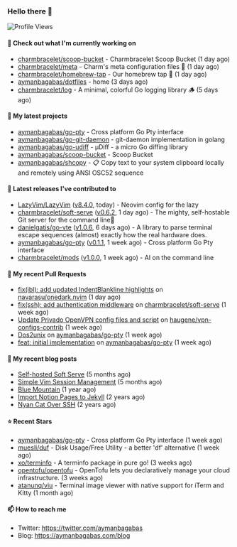 ### Hello there 👋

![Profile Views](https://komarev.com/ghpvc/?username=aymanbagabas&label=PROFILE+VIEWS)

#### 👷 Check out what I'm currently working on

- [charmbracelet/scoop-bucket](https://github.com/charmbracelet/scoop-bucket) - Charmbracelet Scoop Bucket (1 day ago)
- [charmbracelet/meta](https://github.com/charmbracelet/meta) - Charm&#39;s meta configuration files 🫥 (1 day ago)
- [charmbracelet/homebrew-tap](https://github.com/charmbracelet/homebrew-tap) - Our homebrew tap 🍺 (1 day ago)
- [aymanbagabas/dotfiles](https://github.com/aymanbagabas/dotfiles) - home (3 days ago)
- [charmbracelet/log](https://github.com/charmbracelet/log) - A minimal, colorful Go logging library 🪵 (5 days ago)

#### 🌱 My latest projects

- [aymanbagabas/go-pty](https://github.com/aymanbagabas/go-pty) - Cross platform Go Pty interface
- [aymanbagabas/go-git-daemon](https://github.com/aymanbagabas/go-git-daemon) - git-daemon implementation in golang
- [aymanbagabas/go-udiff](https://github.com/aymanbagabas/go-udiff) - µDiff - a micro Go diffing library
- [aymanbagabas/scoop-bucket](https://github.com/aymanbagabas/scoop-bucket) - Scoop Bucket
- [aymanbagabas/shcopy](https://github.com/aymanbagabas/shcopy) - 📋 Copy text to your system clipboard locally and remotely using ANSI OSC52 sequence

#### 🔭 Latest releases I've contributed to

- [LazyVim/LazyVim](https://github.com/LazyVim/LazyVim) ([v8.4.0](https://github.com/LazyVim/LazyVim/releases/tag/v8.4.0), today) - Neovim config for the lazy
- [charmbracelet/soft-serve](https://github.com/charmbracelet/soft-serve) ([v0.6.2](https://github.com/charmbracelet/soft-serve/releases/tag/v0.6.2), 1 day ago) - The mighty, self-hostable Git server for the command line🍦
- [danielgatis/go-vte](https://github.com/danielgatis/go-vte) ([v1.0.6](https://github.com/danielgatis/go-vte/releases/tag/v1.0.6), 6 days ago) - A library to parse terminal escape sequences (almost) exactly how the real hardware does.
- [aymanbagabas/go-pty](https://github.com/aymanbagabas/go-pty) ([v0.1.1](https://github.com/aymanbagabas/go-pty/releases/tag/v0.1.1), 1 week ago) - Cross platform Go Pty interface
- [charmbracelet/mods](https://github.com/charmbracelet/mods) ([v1.0.0](https://github.com/charmbracelet/mods/releases/tag/v1.0.0), 1 week ago) - AI on the command line

#### 🔨 My recent Pull Requests

- [fix(ibl): add updated IndentBlankline highlights](https://github.com/navarasu/onedark.nvim/pull/190) on [navarasu/onedark.nvim](https://github.com/navarasu/onedark.nvim) (1 day ago)
- [fix(ssh): add authentication middleware](https://github.com/charmbracelet/soft-serve/pull/388) on [charmbracelet/soft-serve](https://github.com/charmbracelet/soft-serve) (1 week ago)
- [Update Privado OpenVPN config files and script](https://github.com/haugene/vpn-configs-contrib/pull/239) on [haugene/vpn-configs-contrib](https://github.com/haugene/vpn-configs-contrib) (1 week ago)
- [Dos2unix](https://github.com/aymanbagabas/go-pty/pull/7) on [aymanbagabas/go-pty](https://github.com/aymanbagabas/go-pty) (1 week ago)
- [feat: initial implementation](https://github.com/aymanbagabas/go-pty/pull/6) on [aymanbagabas/go-pty](https://github.com/aymanbagabas/go-pty) (1 week ago)

#### 📜 My recent blog posts

- [Self-hosted Soft Serve](https://aymanbagabas.com/blog/2023/04/28/self-hosted-soft-serve.html) (5 months ago)
- [Simple Vim Session Management](https://aymanbagabas.com/blog/2023/04/13/simple-vim-session-management.html) (5 months ago)
- [Blue Mountain](https://aymanbagabas.com/blog/2022/06/02/blue-mountain.html) (1 year ago)
- [Import Notion Pages to Jekyll](https://aymanbagabas.com/blog/2022/03/29/import-notion-pages-to-jekyll.html) (2 years ago)
- [Nyan Cat Over SSH](https://aymanbagabas.com/blog/2022/03/25/nyan-cat-over-ssh.html) (2 years ago)

#### ⭐ Recent Stars

- [aymanbagabas/go-pty](https://github.com/aymanbagabas/go-pty) - Cross platform Go Pty interface (1 week ago)
- [muesli/duf](https://github.com/muesli/duf) - Disk Usage/Free Utility - a better &#39;df&#39; alternative (1 week ago)
- [xo/terminfo](https://github.com/xo/terminfo) - A terminfo package in pure go! (3 weeks ago)
- [opentofu/opentofu](https://github.com/opentofu/opentofu) - OpenTofu lets you declaratively manage your cloud infrastructure. (3 weeks ago)
- [atanunq/viu](https://github.com/atanunq/viu) - Terminal image viewer with native support for iTerm and Kitty (1 month ago)

#### 📫 How to reach me

- Twitter: https://twitter.com/aymanbagabas
- Blog: https://aymanbagabas.com/blog
